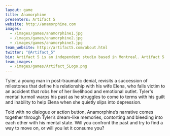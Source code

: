 ```yaml
---
layout: game
title: Anamorphine
presenters: Artifact 5
website: http://anamorphine.com
images:
  - /images/games/anamorphine1.jpg
  - /images/games/anamorphine2.jpg
  - /images/games/anamorphine3.jpg
team_website: http://artifact5.com/about.html
twitter: "@Artifact_5"
bio: Artifact 5 is an independent studio based in Montreal. Artifact 5 creates experiential and emotionally driven games by telling stories through mechanics.
team_images:
  - /images/games/Artifact_5Logo.png
---
```

Tyler, a young man in post-traumatic denial, revisits a succession of milestones that define his relationship with his wife Elena, who falls victim to an accident that robs her of her livelihood and emotional outlet. Tyler's mental turmoil warps his past as he struggles to come to terms with his guilt and inability to help Elena when she quietly slips into depression.

Told with no dialogue or action button, Anamorphine’s narrative comes together through Tyler’s dream-like memories, contorting and bleeding into each other with his mental state. Will you confront the past and try to find a way to move on, or will you let it consume you?
